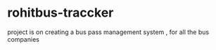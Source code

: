 # rohitbus-traccker
project is on creating a bus pass management system , for all the bus companies 
